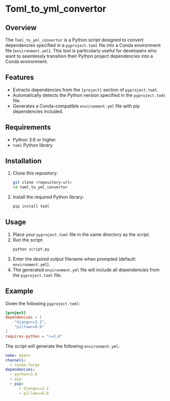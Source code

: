 # Toml_to_yml_convertor

## Overview
The `Toml_to_yml_convertor` is a Python script designed to convert dependencies specified in a `pyproject.toml` file into a Conda environment file (`environment.yml`). This tool is particularly useful for developers who want to seamlessly transition their Python project dependencies into a Conda environment.

## Features
- Extracts dependencies from the `[project]` section of `pyproject.toml`.
- Automatically detects the Python version specified in the `pyproject.toml` file.
- Generates a Conda-compatible `environment.yml` file with pip dependencies included.

## Requirements
- Python 3.6 or higher
- `toml` Python library

## Installation
1. Clone this repository:
   ```bash
   git clone <repository-url>
   cd toml_to_yml_convertor
   ```
2. Install the required Python library:
   ```bash
   pip install toml
   ```

## Usage
1. Place your `pyproject.toml` file in the same directory as the script.
2. Run the script:
   ```bash
   python script.py
   ```
3. Enter the desired output filename when prompted (default: `environment.yml`).
4. The generated `environment.yml` file will include all dependencies from the `pyproject.toml` file.

## Example
Given the following `pyproject.toml`:
```toml
[project]
dependencies = [
    "django>=3.2",
    "pillow>=8.0"
]
requires-python = ">=3.8"
```
The script will generate the following `environment.yml`:
```yaml
name: myenv
channels:
  - conda-forge
dependencies:
  - python=3.8
  - pip
  - pip:
      - django==3.2
      - pillow==8.0
```

